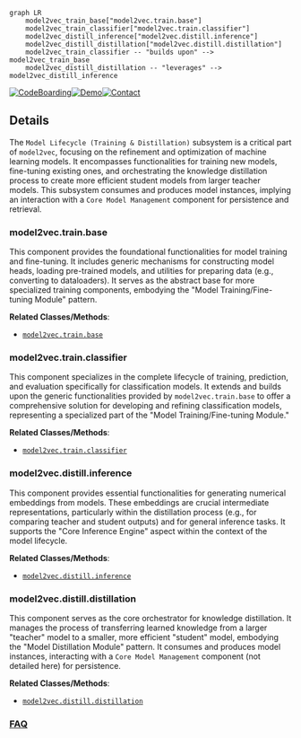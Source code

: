 ```mermaid
graph LR
    model2vec_train_base["model2vec.train.base"]
    model2vec_train_classifier["model2vec.train.classifier"]
    model2vec_distill_inference["model2vec.distill.inference"]
    model2vec_distill_distillation["model2vec.distill.distillation"]
    model2vec_train_classifier -- "builds upon" --> model2vec_train_base
    model2vec_distill_distillation -- "leverages" --> model2vec_distill_inference
```

[![CodeBoarding](https://img.shields.io/badge/Generated%20by-CodeBoarding-9cf?style=flat-square)](https://github.com/CodeBoarding/GeneratedOnBoardings)[![Demo](https://img.shields.io/badge/Try%20our-Demo-blue?style=flat-square)](https://www.codeboarding.org/demo)[![Contact](https://img.shields.io/badge/Contact%20us%20-%20contact@codeboarding.org-lightgrey?style=flat-square)](mailto:contact@codeboarding.org)

## Details

The `Model Lifecycle (Training & Distillation)` subsystem is a critical part of `model2vec`, focusing on the refinement and optimization of machine learning models. It encompasses functionalities for training new models, fine-tuning existing ones, and orchestrating the knowledge distillation process to create more efficient student models from larger teacher models. This subsystem consumes and produces model instances, implying an interaction with a `Core Model Management` component for persistence and retrieval.

### model2vec.train.base
This component provides the foundational functionalities for model training and fine-tuning. It includes generic mechanisms for constructing model heads, loading pre-trained models, and utilities for preparing data (e.g., converting to dataloaders). It serves as the abstract base for more specialized training components, embodying the "Model Training/Fine-tuning Module" pattern.


**Related Classes/Methods**:

- <a href="https://github.com/MinishLab/model2vec/blob/main/model2vec/train/base.py" target="_blank" rel="noopener noreferrer">`model2vec.train.base`</a>


### model2vec.train.classifier
This component specializes in the complete lifecycle of training, prediction, and evaluation specifically for classification models. It extends and builds upon the generic functionalities provided by `model2vec.train.base` to offer a comprehensive solution for developing and refining classification models, representing a specialized part of the "Model Training/Fine-tuning Module."


**Related Classes/Methods**:

- <a href="https://github.com/MinishLab/model2vec/blob/main/model2vec/train/classifier.py" target="_blank" rel="noopener noreferrer">`model2vec.train.classifier`</a>


### model2vec.distill.inference
This component provides essential functionalities for generating numerical embeddings from models. These embeddings are crucial intermediate representations, particularly within the distillation process (e.g., for comparing teacher and student outputs) and for general inference tasks. It supports the "Core Inference Engine" aspect within the context of the model lifecycle.


**Related Classes/Methods**:

- <a href="https://github.com/MinishLab/model2vec/blob/main/model2vec/distill/inference.py" target="_blank" rel="noopener noreferrer">`model2vec.distill.inference`</a>


### model2vec.distill.distillation
This component serves as the core orchestrator for knowledge distillation. It manages the process of transferring learned knowledge from a larger "teacher" model to a smaller, more efficient "student" model, embodying the "Model Distillation Module" pattern. It consumes and produces model instances, interacting with a `Core Model Management` component (not detailed here) for persistence.


**Related Classes/Methods**:

- <a href="https://github.com/MinishLab/model2vec/blob/main/model2vec/distill/distillation.py" target="_blank" rel="noopener noreferrer">`model2vec.distill.distillation`</a>




### [FAQ](https://github.com/CodeBoarding/GeneratedOnBoardings/tree/main?tab=readme-ov-file#faq)